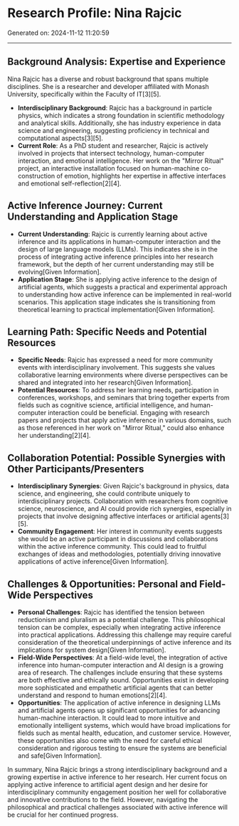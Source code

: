 # Research Profile: Nina Rajcic

Generated on: 2024-11-12 11:20:59

---

## Background Analysis: Expertise and Experience

Nina Rajcic has a diverse and robust background that spans multiple disciplines. She is a researcher and developer affiliated with Monash University, specifically within the Faculty of IT[3][5].

- **Interdisciplinary Background**: Rajcic has a background in particle physics, which indicates a strong foundation in scientific methodology and analytical skills. Additionally, she has industry experience in data science and engineering, suggesting proficiency in technical and computational aspects[3][5].
- **Current Role**: As a PhD student and researcher, Rajcic is actively involved in projects that intersect technology, human-computer interaction, and emotional intelligence. Her work on the "Mirror Ritual" project, an interactive installation focused on human-machine co-construction of emotion, highlights her expertise in affective interfaces and emotional self-reflection[2][4].

## Active Inference Journey: Current Understanding and Application Stage

- **Current Understanding**: Rajcic is currently learning about active inference and its applications in human-computer interaction and the design of large language models (LLMs). This indicates she is in the process of integrating active inference principles into her research framework, but the depth of her current understanding may still be evolving[Given Information].
- **Application Stage**: She is applying active inference to the design of artificial agents, which suggests a practical and experimental approach to understanding how active inference can be implemented in real-world scenarios. This application stage indicates she is transitioning from theoretical learning to practical implementation[Given Information].

## Learning Path: Specific Needs and Potential Resources

- **Specific Needs**: Rajcic has expressed a need for more community events with interdisciplinary involvement. This suggests she values collaborative learning environments where diverse perspectives can be shared and integrated into her research[Given Information].
- **Potential Resources**: To address her learning needs, participation in conferences, workshops, and seminars that bring together experts from fields such as cognitive science, artificial intelligence, and human-computer interaction could be beneficial. Engaging with research papers and projects that apply active inference in various domains, such as those referenced in her work on "Mirror Ritual," could also enhance her understanding[2][4].

## Collaboration Potential: Possible Synergies with Other Participants/Presenters

- **Interdisciplinary Synergies**: Given Rajcic's background in physics, data science, and engineering, she could contribute uniquely to interdisciplinary projects. Collaboration with researchers from cognitive science, neuroscience, and AI could provide rich synergies, especially in projects that involve designing affective interfaces or artificial agents[3][5].
- **Community Engagement**: Her interest in community events suggests she would be an active participant in discussions and collaborations within the active inference community. This could lead to fruitful exchanges of ideas and methodologies, potentially driving innovative applications of active inference[Given Information].

## Challenges & Opportunities: Personal and Field-Wide Perspectives

- **Personal Challenges**: Rajcic has identified the tension between reductionism and pluralism as a potential challenge. This philosophical tension can be complex, especially when integrating active inference into practical applications. Addressing this challenge may require careful consideration of the theoretical underpinnings of active inference and its implications for system design[Given Information].
- **Field-Wide Perspectives**: At a field-wide level, the integration of active inference into human-computer interaction and AI design is a growing area of research. The challenges include ensuring that these systems are both effective and ethically sound. Opportunities exist in developing more sophisticated and empathetic artificial agents that can better understand and respond to human emotions[2][4].
- **Opportunities**: The application of active inference in designing LLMs and artificial agents opens up significant opportunities for advancing human-machine interaction. It could lead to more intuitive and emotionally intelligent systems, which would have broad implications for fields such as mental health, education, and customer service. However, these opportunities also come with the need for careful ethical consideration and rigorous testing to ensure the systems are beneficial and safe[Given Information].

In summary, Nina Rajcic brings a strong interdisciplinary background and a growing expertise in active inference to her research. Her current focus on applying active inference to artificial agent design and her desire for interdisciplinary community engagement position her well for collaborative and innovative contributions to the field. However, navigating the philosophical and practical challenges associated with active inference will be crucial for her continued progress.